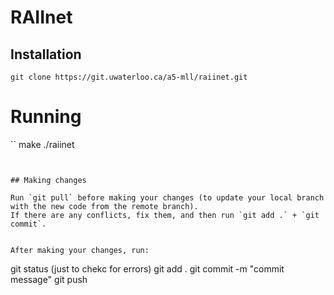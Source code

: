 # RAIInet


## Installation

```
git clone https://git.uwaterloo.ca/a5-mll/raiinet.git
```

# Running

``
make
./raiinet
```


## Making changes

Run `git pull` before making your changes (to update your local branch with the new code from the remote branch). 
If there are any conflicts, fix them, and then run `git add .` + `git commit`.


After making your changes, run:
```
git status     (just to chekc for errors)
git add .
git commit -m "commit message"
git push
```